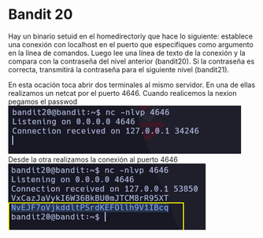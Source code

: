# Bandit 20

Hay un binario setuid en el homedirectoriy que hace lo siguiente: establece una conexión con localhost en el puerto que especifiques como argumento en la línea de comandos. Luego lee una línea de texto de la conexión y la compara con la contraseña del nivel anterior (bandit20). Si la contraseña es correcta, transmitirá la contraseña para el siguiente nivel (bandit21).

En esta ocación toca abrir dos terminales al mismo servidor. En una de ellas realizamos un netcat por el puerto 4646. Cuando realicemos la nexion pegamos el passwod
![label text](imgs/01.png)\
Desde la otra realizamos la conexión al puerto 4646\
![label text](imgs/02.png)
